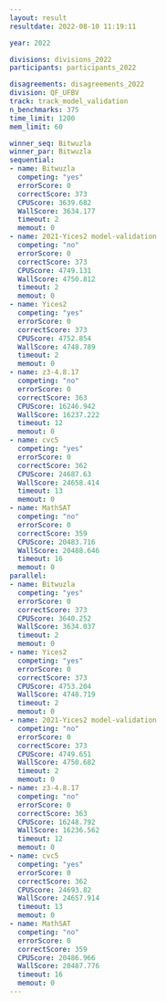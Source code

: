 ```yaml
---
layout: result
resultdate: 2022-08-10 11:19:11

year: 2022

divisions: divisions_2022
participants: participants_2022

disagreements: disagreements_2022
division: QF_UFBV
track: track_model_validation
n_benchmarks: 375
time_limit: 1200
mem_limit: 60

winner_seq: Bitwuzla
winner_par: Bitwuzla
sequential:
- name: Bitwuzla
  competing: "yes"
  errorScore: 0
  correctScore: 373
  CPUScore: 3639.682
  WallScore: 3634.177
  timeout: 2
  memout: 0
- name: 2021-Yices2 model-validation
  competing: "no"
  errorScore: 0
  correctScore: 373
  CPUScore: 4749.131
  WallScore: 4750.812
  timeout: 2
  memout: 0
- name: Yices2
  competing: "yes"
  errorScore: 0
  correctScore: 373
  CPUScore: 4752.854
  WallScore: 4748.789
  timeout: 2
  memout: 0
- name: z3-4.8.17
  competing: "no"
  errorScore: 0
  correctScore: 363
  CPUScore: 16246.942
  WallScore: 16237.222
  timeout: 12
  memout: 0
- name: cvc5
  competing: "yes"
  errorScore: 0
  correctScore: 362
  CPUScore: 24687.63
  WallScore: 24658.414
  timeout: 13
  memout: 0
- name: MathSAT
  competing: "no"
  errorScore: 0
  correctScore: 359
  CPUScore: 20483.716
  WallScore: 20488.646
  timeout: 16
  memout: 0
parallel:
- name: Bitwuzla
  competing: "yes"
  errorScore: 0
  correctScore: 373
  CPUScore: 3640.252
  WallScore: 3634.037
  timeout: 2
  memout: 0
- name: Yices2
  competing: "yes"
  errorScore: 0
  correctScore: 373
  CPUScore: 4753.204
  WallScore: 4748.719
  timeout: 2
  memout: 0
- name: 2021-Yices2 model-validation
  competing: "no"
  errorScore: 0
  correctScore: 373
  CPUScore: 4749.651
  WallScore: 4750.682
  timeout: 2
  memout: 0
- name: z3-4.8.17
  competing: "no"
  errorScore: 0
  correctScore: 363
  CPUScore: 16248.792
  WallScore: 16236.562
  timeout: 12
  memout: 0
- name: cvc5
  competing: "yes"
  errorScore: 0
  correctScore: 362
  CPUScore: 24693.82
  WallScore: 24657.914
  timeout: 13
  memout: 0
- name: MathSAT
  competing: "no"
  errorScore: 0
  correctScore: 359
  CPUScore: 20486.966
  WallScore: 20487.776
  timeout: 16
  memout: 0
---
```

